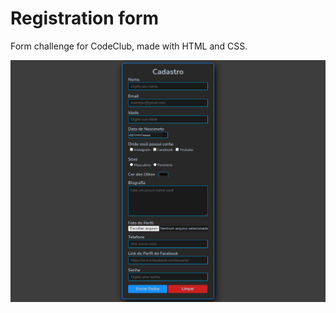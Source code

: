 # Registration form
Form challenge for CodeClub, made with HTML and CSS.

<img src="assets/form.png">